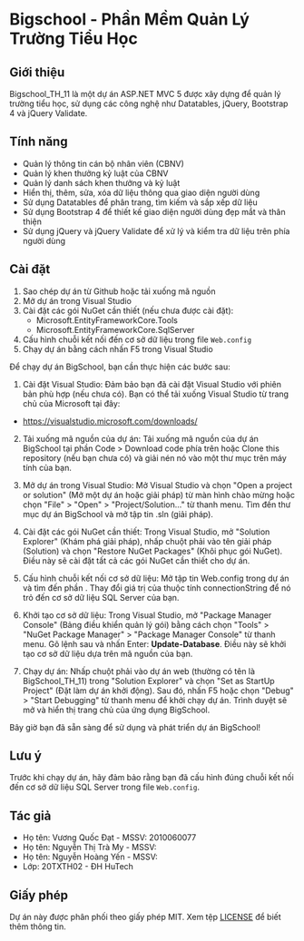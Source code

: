 # Bigschool - Phần Mềm Quản Lý Trường Tiểu Học

## Giới thiệu
Bigschool_TH_11 là một dự án ASP.NET MVC 5 được xây dựng để quản lý trường tiểu học, sử dụng các công nghệ như Datatables, jQuery, Bootstrap 4 và jQuery Validate.

## Tính năng
- Quản lý thông tin cán bộ nhân viên (CBNV)
- Quản lý khen thưởng kỷ luật của CBNV
- Quản lý danh sách khen thưởng và kỷ luật
- Hiển thị, thêm, sửa, xóa dữ liệu thông qua giao diện người dùng
- Sử dụng Datatables để phân trang, tìm kiếm và sắp xếp dữ liệu
- Sử dụng Bootstrap 4 để thiết kế giao diện người dùng đẹp mắt và thân thiện
- Sử dụng jQuery và jQuery Validate để xử lý và kiểm tra dữ liệu trên phía người dùng

## Cài đặt
1. Sao chép dự án từ Github hoặc tải xuống mã nguồn
2. Mở dự án trong Visual Studio
3. Cài đặt các gói NuGet cần thiết (nếu chưa được cài đặt):
   - Microsoft.EntityFrameworkCore.Tools
   - Microsoft.EntityFrameworkCore.SqlServer
4. Cấu hình chuỗi kết nối đến cơ sở dữ liệu trong file `Web.config`
5. Chạy dự án bằng cách nhấn F5 trong Visual Studio

Để chạy dự án BigSchool, bạn cần thực hiện các bước sau:

1. Cài đặt Visual Studio: Đảm bảo bạn đã cài đặt Visual Studio với phiên bản phù hợp (nếu chưa có). Bạn có thể tải xuống Visual Studio từ trang chủ của Microsoft tại đây:
- https://visualstudio.microsoft.com/downloads/

2. Tải xuống mã nguồn của dự án: Tải xuống mã nguồn của dự án BigSchool tại phần Code > Download code phía trên hoặc Clone this repository (nếu bạn chưa có) và giải nén nó vào một thư mục trên máy tính của bạn.

3. Mở dự án trong Visual Studio: Mở Visual Studio và chọn "Open a project or solution" (Mở một dự án hoặc giải pháp) từ màn hình chào mừng hoặc chọn "File" > "Open" > "Project/Solution..." từ thanh menu. Tìm đến thư mục dự án BigSchool và mở tập tin .sln (giải pháp).

4. Cài đặt các gói NuGet cần thiết: Trong Visual Studio, mở "Solution Explorer" (Khám phá giải pháp), nhấp chuột phải vào tên giải pháp (Solution) và chọn "Restore NuGet Packages" (Khôi phục gói NuGet). Điều này sẽ cài đặt tất cả các gói NuGet cần thiết cho dự án.

5. Cấu hình chuỗi kết nối cơ sở dữ liệu: Mở tập tin Web.config trong dự án và tìm đến phần <connectionStrings>. Thay đổi giá trị của thuộc tính connectionString để nó trỏ đến cơ sở dữ liệu SQL Server của bạn.

6. Khởi tạo cơ sở dữ liệu: Trong Visual Studio, mở "Package Manager Console" (Bảng điều khiển quản lý gói) bằng cách chọn "Tools" > "NuGet Package Manager" > "Package Manager Console" từ thanh menu. Gõ lệnh sau và nhấn Enter: **Update-Database**. Điều này sẽ khởi tạo cơ sở dữ liệu dựa trên mã nguồn của bạn.

7. Chạy dự án: Nhấp chuột phải vào dự án web (thường có tên là BigSchool_TH_11) trong "Solution Explorer" và chọn "Set as StartUp Project" (Đặt làm dự án khởi động). Sau đó, nhấn F5 hoặc chọn "Debug" > "Start Debugging" từ thanh menu để khởi chạy dự án. Trình duyệt sẽ mở và hiển thị trang chủ của ứng dụng BigSchool.

Bây giờ bạn đã sẵn sàng để sử dụng và phát triển dự án BigSchool!

## Lưu ý
Trước khi chạy dự án, hãy đảm bảo rằng bạn đã cấu hình đúng chuỗi kết nối đến cơ sở dữ liệu SQL Server trong file `Web.config`.

## Tác giả
- Họ tên: Vương Quốc Đạt - MSSV: 2010060077
- Họ tên: Nguyễn Thị Trà My - MSSV: 
- Họ tên: Nguyễn Hoàng Yến - MSSV: 
- Lớp: 20TXTH02 - ĐH HuTech

## Giấy phép
Dự án này được phân phối theo giấy phép MIT. Xem tệp [LICENSE](LICENSE) để biết thêm thông tin.
